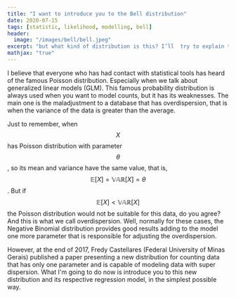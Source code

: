```yaml
---
title: "I want to introduce you to the Bell distribution"
date: 2020-07-15
tags: [statistic, likelihood, modelling, bell]
header:
  image: "/images/bell/bell.jpeg"
excerpt: "but what kind of distribution is this? I’ll  try to explain to you in up to 3 minutes"
mathjax: "true"
---
```


I believe that everyone who has had contact with statistical tools has heard of the famous Poisson distribution. Especially when we talk about generalized linear models (GLM). This famous probability distribution is always used when you want to model counts, but it has its weaknesses. The main one is the maladjustment to a database that has overdispersion, that is when the variance of the data is greater than the average.

Just to remember, when $$ X $$ has Poisson distribution with parameter $$ \theta $$, so its mean and variance have the same value, that is, $$ \mathbb{E}[X] = \mathbb{VAR}[X] = \theta $$. But if $$ \mathbb{E}[X] <\mathbb{VAR}[X] $$ the Poisson distribution would not be suitable for this data, do you agree? And this is what we call overdispersion. Well, normally for these cases, the Negative Binomial distribution provides good results adding to the model one more parameter that is responsible for adjusting the overdispersion.

However, at the end of 2017, Fredy Castellares (Federal University of Minas Gerais) published a paper presenting a new distribution for counting data that has only one parameter and is capable of modeling data with super dispersion. What I'm going to do now is introduce you to this new distribution and its respective regression model, in the simplest possible way.
